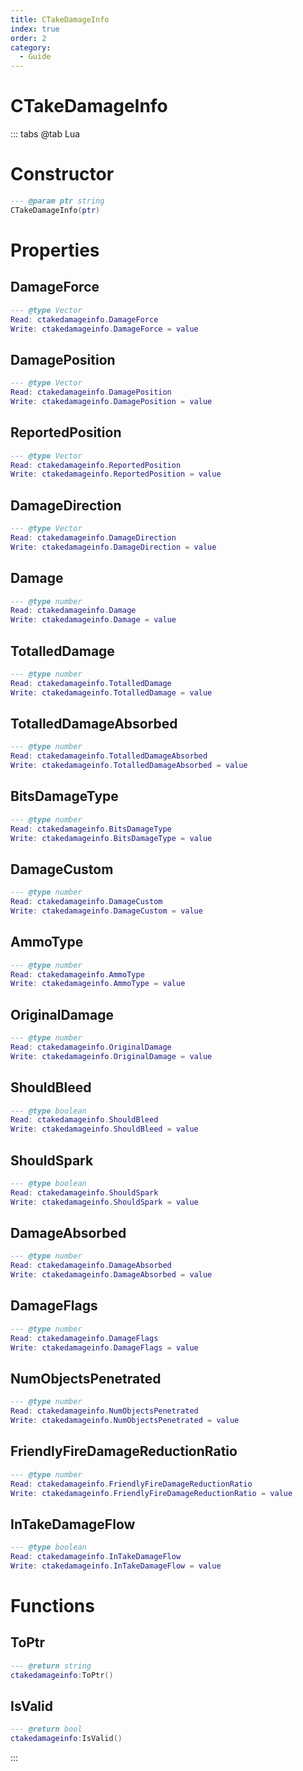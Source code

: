 ```yaml
---
title: CTakeDamageInfo
index: true
order: 2
category:
  - Guide
---
```


# CTakeDamageInfo

::: tabs
@tab Lua
# Constructor
```lua
--- @param ptr string
CTakeDamageInfo(ptr)
```
# Properties
## DamageForce 
```lua
--- @type Vector
Read: ctakedamageinfo.DamageForce
Write: ctakedamageinfo.DamageForce = value
```
## DamagePosition 
```lua
--- @type Vector
Read: ctakedamageinfo.DamagePosition
Write: ctakedamageinfo.DamagePosition = value
```
## ReportedPosition 
```lua
--- @type Vector
Read: ctakedamageinfo.ReportedPosition
Write: ctakedamageinfo.ReportedPosition = value
```
## DamageDirection 
```lua
--- @type Vector
Read: ctakedamageinfo.DamageDirection
Write: ctakedamageinfo.DamageDirection = value
```
## Damage 
```lua
--- @type number
Read: ctakedamageinfo.Damage
Write: ctakedamageinfo.Damage = value
```
## TotalledDamage 
```lua
--- @type number
Read: ctakedamageinfo.TotalledDamage
Write: ctakedamageinfo.TotalledDamage = value
```
## TotalledDamageAbsorbed 
```lua
--- @type number
Read: ctakedamageinfo.TotalledDamageAbsorbed
Write: ctakedamageinfo.TotalledDamageAbsorbed = value
```
## BitsDamageType 
```lua
--- @type number
Read: ctakedamageinfo.BitsDamageType
Write: ctakedamageinfo.BitsDamageType = value
```
## DamageCustom 
```lua
--- @type number
Read: ctakedamageinfo.DamageCustom
Write: ctakedamageinfo.DamageCustom = value
```
## AmmoType 
```lua
--- @type number
Read: ctakedamageinfo.AmmoType
Write: ctakedamageinfo.AmmoType = value
```
## OriginalDamage 
```lua
--- @type number
Read: ctakedamageinfo.OriginalDamage
Write: ctakedamageinfo.OriginalDamage = value
```
## ShouldBleed 
```lua
--- @type boolean
Read: ctakedamageinfo.ShouldBleed
Write: ctakedamageinfo.ShouldBleed = value
```
## ShouldSpark 
```lua
--- @type boolean
Read: ctakedamageinfo.ShouldSpark
Write: ctakedamageinfo.ShouldSpark = value
```
## DamageAbsorbed 
```lua
--- @type number
Read: ctakedamageinfo.DamageAbsorbed
Write: ctakedamageinfo.DamageAbsorbed = value
```
## DamageFlags 
```lua
--- @type number
Read: ctakedamageinfo.DamageFlags
Write: ctakedamageinfo.DamageFlags = value
```
## NumObjectsPenetrated 
```lua
--- @type number
Read: ctakedamageinfo.NumObjectsPenetrated
Write: ctakedamageinfo.NumObjectsPenetrated = value
```
## FriendlyFireDamageReductionRatio 
```lua
--- @type number
Read: ctakedamageinfo.FriendlyFireDamageReductionRatio
Write: ctakedamageinfo.FriendlyFireDamageReductionRatio = value
```
## InTakeDamageFlow 
```lua
--- @type boolean
Read: ctakedamageinfo.InTakeDamageFlow
Write: ctakedamageinfo.InTakeDamageFlow = value
```
# Functions
## ToPtr
```lua
--- @return string
ctakedamageinfo:ToPtr()
```
## IsValid
```lua
--- @return bool
ctakedamageinfo:IsValid()
```

:::